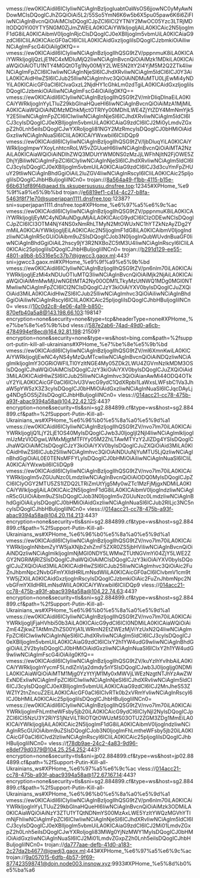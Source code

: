 vmess://ew0KICAidiI6ICIyIiwNCiAgInBzIjogIuabtOaWsOS6jjowNC0yMyAwNDowMCIsDQogICJhZGQiOiAi5L2/55So5YmN6K6w5b6X5pu05paw6K6i6ZiFIiwNCiAgInBvcnQiOiAiMCIsDQogICJpZCI6ICI2YTNiY2MwOC05Yzc3LTRjMDItODQ0Yi00YTY5NGM0ZjJmZWEiLA0KICAiYWlkIjogIjAiLA0KICAic2N5IjogImF1dG8iLA0KICAibmV0IjogInRjcCIsDQogICJ0eXBlIjogIm5vbmUiLA0KICAiaG9zdCI6ICIiLA0KICAicGF0aCI6ICIiLA0KICAidGxzIjogIiIsDQogICJzbmkiOiAiIiwNCiAgImFscG4iOiAiIg0KfQ==
vmess://ew0KICAidiI6ICIyIiwNCiAgInBzIjogIlhQSG9tZV/pppnmuK8iLA0KICAiYWRkIjogIjQzLjE1NC4xMDIuMjQ2IiwNCiAgInBvcnQiOiAiMzk1MDkiLA0KICAiaWQiOiAiOTU1NTY4MGQtOTg1Ny00MjY2LWE5N2ItY2I4YjM5M2Q2ZTk4IiwNCiAgImFpZCI6ICIwIiwNCiAgInNjeSI6ICJhdXRvIiwNCiAgIm5ldCI6ICJ0Y3AiLA0KICAidHlwZSI6ICJub25lIiwNCiAgImhvc3QiOiAiNDMuMTU0LjEwMi4yNDYiLA0KICAicGF0aCI6ICIvaGxzL2NjdHY1cGhkLm0zdTgiLA0KICAidGxzIjogIiIsDQogICJzbmkiOiAiIiwNCiAgImFscG4iOiAiIg0KfQ==
vmess://ew0KICAidiI6ICIyIiwNCiAgInBzIjogIlhQSG9tZV/mlrDliqDlnaEiLA0KICAiYWRkIjogInYyLTIuZ29kbGlnaHQueHl6IiwNCiAgInBvcnQiOiAiMzA1MjMiLA0KICAiaWQiOiAiNDMzMDhkMjctOTRlYy00MDhlLWE4ZjYtZDY4MmNmYjk5Y2E5IiwNCiAgImFpZCI6ICIwIiwNCiAgInNjeSI6ICJhdXRvIiwNCiAgIm5ldCI6ICJ3cyIsDQogICJ0eXBlIjogIm5vbmUiLA0KICAiaG9zdCI6ICJ2Mi0yLmdvZGxpZ2h0Lnh5eiIsDQogICJwYXRoIjogIi81NGY2MzRmcyIsDQogICJ0bHMiOiAidGxzIiwNCiAgInNuaSI6ICIiLA0KICAiYWxwbiI6ICIiDQp9
vmess://ew0KICAidiI6ICIyIiwNCiAgInBzIjogIlhQSG9tZV/ljbDluqYiLA0KICAiYWRkIjogImpwYXoyLnhtcnRoLW5vZGUueHl6IiwNCiAgInBvcnQiOiAiMTA2NzAiLA0KICAiaWQiOiAiNDlhZWQ3MDUtYWM0NS0zMzJjLWFhNjItN2FjOWE5ZDhjYjBiIiwNCiAgImFpZCI6ICIyIiwNCiAgInNjeSI6ICJhdXRvIiwNCiAgIm5ldCI6ICJ3cyIsDQogICJ0eXBlIjogIm5vbmUiLA0KICAiaG9zdCI6ICJ3d3cuYmFpZHUuY29tIiwNCiAgInBhdGgiOiAiL2luZGV4IiwNCiAgInRscyI6ICIiLA0KICAic25pIjogIiIsDQogICJhbHBuIjogIiINCn0=
trojan://8a564a49-f1bb-4115-b15e-66b631df89f4@aead.tls.sksupersususu.dnsfree.top:12345#XPHome_%e9%9f%a9%e5%9b%bd
trojan://e6819ef1-c414-4c27-b8fa-5463f8f71e70@superjapan1111.dnsfree.top:12387?sni=superjapan1111.dnsfree.top#XPHome_%e6%97%a5%e6%9c%ac
vmess://ew0KICAidiI6ICIyIiwNCiAgInBzIjogIlhQSG9tZV/pppnmuK8iLA0KICAiYWRkIjogIjEyMC4yNDAuNDguMjAiLA0KICAicG9ydCI6ICIzODEwNCIsDQogICJpZCI6ICI3OTM4NjY4NS0xNmRhLTMyN2MtOWUxNC1hYTZkNzAyZDg2YmMiLA0KICAiYWlkIjogIjEiLA0KICAic2N5IjogImF1dG8iLA0KICAibmV0IjogIndzIiwNCiAgInR5cGUiOiAibm9uZSIsDQogICJob3N0IjogInQubWUvdnBuaGF0IiwNCiAgInBhdGgiOiAiL2hscy9jY3R2NXBoZC5tM3U4IiwNCiAgInRscyI6ICIiLA0KICAic25pIjogIiIsDQogICJhbHBuIjogIiINCn0=
trojan://b291d129-ee55-4801-a9b8-b5316e5c37b7@jgwcc3.gaox.ml:443?sni=jgwcc3.gaox.ml#XPHome_%e9%9f%a9%e5%9b%bd
vmess://ew0KICAidiI6ICIyIiwNCiAgInBzIjogIlhQSG9tZV/pn6nlm70iLA0KICAiYWRkIjogIjEzMi4xNDUuOTIuMTQ3IiwNCiAgInBvcnQiOiAiMjk2NjAiLA0KICAiaWQiOiAiMmMwMjUwNGEtMTA2Ny00ODM1LTkyMzUtNWQ1MDg0MGI0NTMwIiwNCiAgImFpZCI6ICI2NCIsDQogICJzY3kiOiAiYXV0byIsDQogICJuZXQiOiAid3MiLA0KICAidHlwZSI6ICJub25lIiwNCiAgImhvc3QiOiAiIiwNCiAgInBhdGgiOiAiIiwNCiAgInRscyI6ICIiLA0KICAic25pIjogIiIsDQogICJhbHBuIjogIiINCn0=
vless://10c0d2c8-4e06-4a19-b850-870efb40a5a8@143.198.66.103:19814?encryption=none&security=none&type=tcp&headerType=none#XPHome_%e7%be%8e%e5%9b%bd
vless://587e2ab6-74ad-49d0-a6cb-4784994ef8ec@164.92.81.198:21509?encryption=none&security=none&type=ws&host=bing.com&path=%2fsupport-putin-kill-all-ukrainians#XPHome_%e7%be%8e%e5%9b%bd
vmess://ew0KICAidiI6ICIyIiwNCiAgInBzIjogIlhQSG9tZV/ml6XmnKwiLA0KICAiYWRkIjogIjEwNC4yNS4yMzQuMTcwIiwNCiAgInBvcnQiOiAiNDQzIiwNCiAgImlkIjogImY3OGRiOWFlLTI0YzItNGE4My05ZDk2LWU4ZGVmNzlkMDM3OSIsDQogICJhaWQiOiAiMCIsDQogICJzY3kiOiAiYXV0byIsDQogICJuZXQiOiAid3MiLA0KICAidHlwZSI6ICJub25lIiwNCiAgImhvc3QiOiAianAwMi44ODQ4OTkuY2YiLA0KICAicGF0aCI6ICIvU3VwcG9ydC1QdXRpbi1LaWxsLWFsbC1Va3JhaW5pYW5zX3Z3cyIsDQogICJ0bHMiOiAidGxzIiwNCiAgInNuaSI6ICJqcDAyLjg4NDg5OS5jZiIsDQogICJhbHBuIjogIiINCn0=
vless://014acc21-cc78-475b-a93f-abac9394a58a@104.22.42.125:443?encryption=none&security=tls&sni=sg2.884899.cf&type=ws&host=sg2.884899.cf&path=%2fSupport-Putin-Kill-all-Ukrainians_ws#XPHome_%e6%96%b0%e5%8a%a0%e5%9d%a1
vmess://ew0KICAidiI6ICIyIiwNCiAgInBzIjogIlhQSG9tZV/nvo7lm70iLA0KICAiYWRkIjogIjQ1LjY2LjE1OS40MyIsDQogICJwb3J0IjogIjI2NjI4IiwNCiAgImlkIjogImUzMzVlODgwLWMxMjgtMTFlYy05M2ZhLTAwMTYzY2JlZDg4YSIsDQogICJhaWQiOiAiMCIsDQogICJzY3kiOiAiYXV0byIsDQogICJuZXQiOiAid3MiLA0KICAidHlwZSI6ICJub25lIiwNCiAgImhvc3QiOiAiNDUuNjYuMTU5LjQzIiwNCiAgInBhdGgiOiAiL0E0TENsMFFYLyIsDQogICJ0bHMiOiAiIiwNCiAgInNuaSI6ICIiLA0KICAiYWxwbiI6ICIiDQp9
vmess://ew0KICAidiI6ICIyIiwNCiAgInBzIjogIlhQSG9tZV/nvo7lm70iLA0KICAiYWRkIjogIm5vZGUuNzc0LmdzIiwNCiAgInBvcnQiOiAiODQ0MyIsDQogICJpZCI6ICIyOGY2MTU5ZS1lZDQ2LTRiZmUtYjg5My0wZTc1MzFjMjgxNDMiLA0KICAiYWlkIjogIjAiLA0KICAic2N5IjogImF1dG8iLA0KICAibmV0IjogIndzIiwNCiAgInR5cGUiOiAibm9uZSIsDQogICJob3N0IjogIm5vZGUuNzc0LmdzIiwNCiAgInBhdGgiOiAiLyIsDQogICJ0bHMiOiAidGxzIiwNCiAgInNuaSI6ICJub2RlLjc3NC5ncyIsDQogICJhbHBuIjogIiINCn0=
vless://014acc21-cc78-475b-a93f-abac9394a58a@104.20.114.213:443?encryption=none&security=tls&sni=sg2.884899.cf&type=ws&host=sg2.884899.cf&path=%2fSupport-Putin-Kill-all-Ukrainians_ws#XPHome_%e6%96%b0%e5%8a%a0%e5%9d%a1
vmess://ew0KICAidiI6ICIyIiwNCiAgInBzIjogIlhQSG9tZV/nvo7lm70iLA0KICAiYWRkIjogInNhbmZyYW5jaXNjb2xhZmF5ZXR0ZS5jbHViIiwNCiAgInBvcnQiOiAiNDQzIiwNCiAgImlkIjogImNjMGI0NDY5LWMwZTUtNGVmYi04ZjY5LWE2ZGY2NGRiMjRlZSIsDQogICJhaWQiOiAiMCIsDQogICJzY3kiOiAiYXV0byIsDQogICJuZXQiOiAid3MiLA0KICAidHlwZSI6ICJub25lIiwNCiAgImhvc3QiOiAic2FuZnJhbmNpc2NvbGFmYXlldHRlLmNsdWIiLA0KICAicGF0aCI6ICIvbmV1cm9tYW5jZXIiLA0KICAidGxzIjogInRscyIsDQogICJzbmkiOiAic2FuZnJhbmNpc2NvbGFmYXlldHRlLmNsdWIiLA0KICAiYWxwbiI6ICIiDQp9
vless://014acc21-cc78-475b-a93f-abac9394a58a@104.22.74.63:443?encryption=none&security=tls&sni=sg2.884899.cf&type=ws&host=sg2.884899.cf&path=%2fSupport-Putin-Kill-all-Ukrainians_ws#XPHome_%e6%96%b0%e5%8a%a0%e5%9d%a1
vmess://ew0KICAidiI6ICIyIiwNCiAgInBzIjogIlhQSG9tZV/nvo7lm70iLA0KICAiYWRkIjogIjFjaHVhbi50b3AiLA0KICAicG9ydCI6ICI0NDMiLA0KICAiaWQiOiAiZmE4ZjkwZTAtMmZhZS00YjA1LWRmN2EtZWEzMjViYzUxN2Q4IiwNCiAgImFpZCI6ICIwIiwNCiAgInNjeSI6ICJhdXRvIiwNCiAgIm5ldCI6ICJ3cyIsDQogICJ0eXBlIjogIm5vbmUiLA0KICAiaG9zdCI6ICIxY2h1YW4udG9wIiwNCiAgInBhdGgiOiAiL2V2byIsDQogICJ0bHMiOiAidGxzIiwNCiAgInNuaSI6ICIxY2h1YW4udG9wIiwNCiAgImFscG4iOiAiIg0KfQ==
vmess://ew0KICAidiI6ICIyIiwNCiAgInBzIjogIlhQSG9tZV/kuYzlhYvlhbAiLA0KICAiYWRkIjogInYycmF5LndlZnVja2dmdy5nYSIsDQogICJwb3J0IjogIjg0NDMiLA0KICAiaWQiOiAiMTM1Mjg0YzYtYjM1My0xMWVjLWEzNzgtNTJhYzAwZWExNDExIiwNCiAgImFpZCI6ICIwIiwNCiAgInNjeSI6ICJhdXRvIiwNCiAgIm5ldCI6ICJ3cyIsDQogICJ0eXBlIjogIm5vbmUiLA0KICAiaG9zdCI6ICJ2MnJheS53ZWZ1Y2tnZncuZ2EiLA0KICAicGF0aCI6ICIvRTk0b2xVRmYvIiwNCiAgInRscyI6ICJ0bHMiLA0KICAic25pIjogIiIsDQogICJhbHBuIjogIiINCn0=
vmess://ew0KICAidiI6ICIyIiwNCiAgInBzIjogIlhQSG9tZV/nvo7lm70iLA0KICAiYWRkIjogImFhLmtheWFsby5jb20iLA0KICAicG9ydCI6ICIyNjI2NyIsDQogICJpZCI6ICI5NzU3Y2RiYS1jNzViLTRiOTQtOWUzMS03OTU2ZGM3ZDg1MmEiLA0KICAiYWlkIjogIjAiLA0KICAic2N5IjogImF1dG8iLA0KICAibmV0IjogIndzIiwNCiAgInR5cGUiOiAibm9uZSIsDQogICJob3N0IjogImFhLmtheWFsby5jb20iLA0KICAicGF0aCI6ICIvd2lzIiwNCiAgInRscyI6ICIiLA0KICAic25pIjogIiIsDQogICJhbHBuIjogIiINCn0=
vless://f78db9ae-24c2-4a83-9d96-e8def79d0379@104.25.254.252:443?encryption=none&security=tls&sni=jp02.884899.cf&type=ws&host=jp02.884899.cf&path=%2fSupport-Putin-Kill-all-Ukrainians_ws#XPHome_%e6%97%a5%e6%9c%ac
vless://014acc21-cc78-475b-a93f-abac9394a58a@172.67.167.14:443?encryption=none&security=tls&sni=sg2.884899.cf&type=ws&host=sg2.884899.cf&path=%2fSupport-Putin-Kill-all-Ukrainians_ws#XPHome_%e6%96%b0%e5%8a%a0%e5%9d%a1
vmess://ew0KICAidiI6ICIyIiwNCiAgInBzIjogIlhQSG9tZV/pn6nlm70iLA0KICAiYWRkIjogInYyLTUuZ29kbGlnaHQueHl6IiwNCiAgInBvcnQiOiAiMzk3ODMiLA0KICAiaWQiOiAiNzY3ZTU1YTQtNDNmYS00MzAxLWE5YzItYWQzMGVhYTlmNjFhIiwNCiAgImFpZCI6ICIwIiwNCiAgInNjeSI6ICJhdXRvIiwNCiAgIm5ldCI6ICJ3cyIsDQogICJ0eXBlIjogIm5vbmUiLA0KICAiaG9zdCI6ICJ2Mi01LmdvZGxpZ2h0Lnh5eiIsDQogICJwYXRoIjogIi83MWg0YjNzMWY1MyIsDQogICJ0bHMiOiAidGxzIiwNCiAgInNuaSI6ICJ2Mi01LmdvZGxpZ2h0Lnh5eiIsDQogICJhbHBuIjogIiINCn0=
trojan://da777aae-defb-41d0-a183-2c27da2b4677@jgwdj3.gaox.ml:443#XPHome_%e6%97%a5%e6%9c%ac
trojan://9a057015-6dfb-4b57-9f69-877423598741@doin.node003.insnow.xyz:9933#XPHome_%e5%8d%b0%e5%ba%a6
